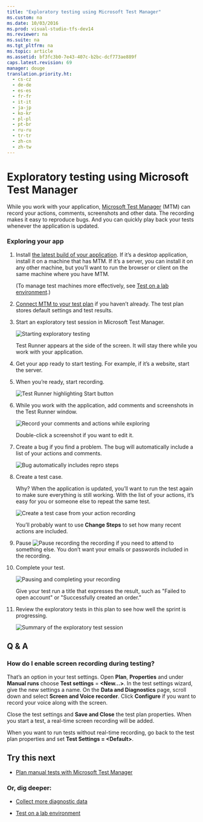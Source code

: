 ```yaml
---
title: "Exploratory testing using Microsoft Test Manager"
ms.custom: na
ms.date: 10/03/2016
ms.prod: visual-studio-tfs-dev14
ms.reviewer: na
ms.suite: na
ms.tgt_pltfrm: na
ms.topic: article
ms.assetid: bf3fc3b0-7e43-407c-b2bc-dcf773ae889f
caps.latest.revision: 69
manager: douge
translation.priority.ht: 
  - cs-cz
  - de-de
  - es-es
  - fr-fr
  - it-it
  - ja-jp
  - ko-kr
  - pl-pl
  - pt-br
  - ru-ru
  - tr-tr
  - zh-cn
  - zh-tw
---
```

# Exploratory testing using Microsoft Test Manager
While you work with your application, [Microsoft Test Manager](../dv_TeamTestALM/Testing-your-application-using-Microsoft-Test-Manager.md) (MTM) can record your actions, comments, screenshots and other data. The recording makes it easy to reproduce bugs. And you can quickly play back your tests whenever the application is updated.  
  
### Exploring your app  
  
1.  Install [the latest build of your application](../Topic/Build%20the%20application.md). If it’s a desktop application, install it on a machine that has MTM. If it’s a server, you can install it on any other machine, but you’ll want to run the browser or client on the same machine where you have MTM.  
  
     (To manage test machines more effectively, see [Test on a lab environment](../dv_TeamTestALM/Test-on-a-lab-environment.md).)  
  
2.  [Connect MTM to your test plan](../dv_TeamTestALM/Connect-Microsoft-Test-Manager-to-your-team-project-and-test-plan.md) if you haven’t already. The test plan stores default settings and test results.  
  
3.  Start an exploratory test session in Microsoft Test Manager.  
  
     ![Starting exploratory testing](../dv_TeamTestALM/media/ALMP_T_Explore01.png "ALMP_T_Explore01")  
  
     Test Runner appears at the side of the screen. It will stay there while you work with your application.  
  
4.  Get your app ready to start testing. For example, if it’s a website, start the server.  
  
5.  When you’re ready, start recording.  
  
     ![Test Runner highlighting Start button](../dv_TeamTestALM/media/ALMP_T_Explore02a.png "ALMP_T_Explore02a")  
  
6.  While you work with the application, add comments and screenshots in the Test Runner window.  
  
     ![Record your comments and actions while exploring](../dv_TeamTestALM/media/ALMP_T_explore110.png "ALMP_T_explore110")  
  
     Double-click a screenshot if you want to edit it.  
  
7.  Create a bug if you find a problem. The bug will automatically include a list of your actions and comments.  
  
     ![Bug automatically includes repro steps](../dv_TeamTestALM/media/ALMP_T_explore112.png "ALMP_T_explore112")  
  
8.  Create a test case.  
  
     Why? When the application is updated, you’ll want to run the test again to make sure everything is still working. With the list of your actions, it’s easy for you or someone else to repeat the same test.  
  
     ![Create a test case from your action recording](../dv_TeamTestALM/media/ALMP_T_explore113.png "ALMP_T_explore113")  
  
     You’ll probably want to use **Change Steps** to set how many recent actions are included.  
  
9. Pause ![Pause recording](../dv_TeamTestALM/media/ALMP_T_PauseButton.png "ALMP_T_PauseButton") the recording if you need to attend to something else. You don’t want your emails or passwords included in the recording.  
  
10. Complete your test.  
  
     ![Pausing and completing your recording](../dv_TeamTestALM/media/ALMP_T_explore114.png "ALMP_T_explore114")  
  
     Give your test run a title that expresses the result, such as "Failed to open account" or "Successfully created an order."  
  
11. Review the exploratory tests in this plan to see how well the sprint is progressing.  
  
     ![Summary of the exploratory test session](../dv_TeamTestALM/media/ALMP_T_Explore14.png "ALMP_T_Explore14")  
  
## Q & A  
  
### How do I enable screen recording during testing?  
 That’s an option in your test settings. Open **Plan**, **Properties** and under **Manual runs** choose **Test settings** = **<New…>**. In the test settings wizard, give the new settings a name. On the **Data and Diagnostics** page, scroll down and select **Screen and Voice recorder**. Click **Configure** if you want to record your voice along with the screen.  
  
 Close the test settings and **Save and Close** the test plan properties. When you start a test, a real-time screen recording will be added.  
  
 When you want to run tests without real-time recording, go back to the test plan properties and set **Test Settings = <Default\>**.  
  
## Try this next  
  
-   [Plan manual tests with Microsoft Test Manager](../dv_TeamTestALM/Plan-manual-tests-with-Microsoft-Test-Manager.md)  
  
### Or, dig deeper:  
  
-   [Collect more diagnostic data](../dv_TeamTestALM/Collect-more-diagnostic-data-in-manual-tests.md)  
  
-   [Test on a lab environment](../dv_TeamTestALM/Test-on-a-lab-environment.md)